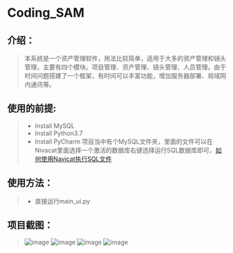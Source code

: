 # Coding_SAM
## 介绍：
>本系统是一个资产管理软件，用法比较简单，适用于大多的资产管理和镜头管理，主要有四个模块。项目管理、资产管理、镜头管理、人员管理。由于时间问题搭建了一个框架，有时间可以丰富功能，增加服务器部署、局域网内通讯等。
## 使用的前提:
>* Install MySQL
>* Install Python3.7
>* Install PyCharm
>项目当中有个MySQL文件夹，里面的文件可以在Nivacat里面选择一个激活的数据库右键选择运行SQL数据库即可，[如何使用Navicat执行SQL文件](https://jingyan.baidu.com/article/3f16e00334f6842591c103f1.html)
## 使用方法：
>* 直接运行main_ui.py
## 项目截图：
>![image](https://github.com/Qinjiaxin/Coding_SAM/blob/master/Screenshot/Main_ui.png)
>![image](https://github.com/Qinjiaxin/Coding_SAM/blob/master/Screenshot/project.png)
>![image](https://github.com/Qinjiaxin/Coding_SAM/blob/master/Screenshot/projectInfor.png)
>![image](https://github.com/Qinjiaxin/Coding_SAM/blob/master/Screenshot/projectInfor1.png)
